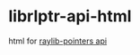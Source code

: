 # librlptr-api-html
html for [raylib-pointers api](https://github.com/konsumer/raylib-pointers/blob/main/tools/api.json)
